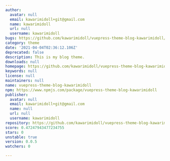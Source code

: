 ```yaml
---
author:
  avatar: null
  email: kawarimidoll+git@gmail.com
  name: kawarimidoll
  url: null
  username: kawarimidoll
bugs: https://github.com/kawarimidoll/vuepress-theme-blog-kawarimidoll/issues
category: theme
date: '2021-04-04T02:36:12.106Z'
deprecated: false
description: This is my blog theme.
downloads: null
homepage: https://github.com/kawarimidoll/vuepress-theme-blog-kawarimidoll#readme
keywords: null
license: null
maintainers: null
name: vuepress-theme-blog-kawarimidoll
npm: https://www.npmjs.com/package/vuepress-theme-blog-kawarimidoll
publisher:
  avatar: null
  email: kawarimidoll+git@gmail.com
  name: null
  url: null
  username: kawarimidoll
repository: https://github.com/kawarimidoll/vuepress-theme-blog-kawarimidoll
score: 0.47247943477234755
stars: 0
unstable: true
version: 0.0.5
watchers: 0

---
```


